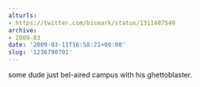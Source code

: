 ```yaml
---
alturls:
- https://twitter.com/bismark/status/1311487549
archive:
- 2009-03
date: '2009-03-11T16:58:21+00:00'
slug: '1236790701'
---
```


some dude just bel-aired campus with his ghettoblaster.

